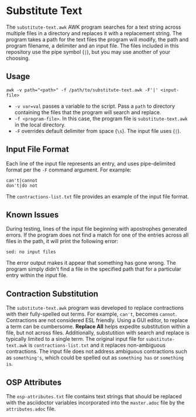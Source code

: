 # Substitute Text

The `substitute-text.awk` AWK program searches for a text string across multiple files in a directory and replaces it with a replacement string. The program takes a path for the text files the program will modify, the path and program filename, a delimiter and an input file. The files included in this repository use the pipe symbol (`|`), but you may use another of your choosing.

## Usage

    awk -v path="<path>" -f /path/to/substitute-text.awk -F'|' <input-file>

* `-v var=val` passes a variable to the script. Pass a `path` to directory containing the files that the program will search and replace.
* `-f <program-file>`. In this case, the program file is `substitute-text.awk` in the local directory.
* `-F` overrides default delimiter from space (`\s`). The input file uses (`|`).

## Input File Format

Each line of the input file represents an entry, and uses pipe-delimited format per the `-F` command argument. For example: 

    can't|cannot
    don't|do not
    
The `contractions-list.txt` file provides an example of the input file format.

## Known Issues

During testing, lines of the input file beginning with apostrophes generated errors. 
If the program does not find a match for one of the entries across all files in the path, it will print the following error:

    sed: no input files

The error output makes it appear that something has gone wrong. The program simply didn't find a file in the specified path that for a particular entry within the input file.

## Contraction Substitution

The `substitute-text.awk` program was developed to replace contractions with their fully-spelled out terms. For example, `can't`, becomes `cannot`. Contractions are not considered ESL friendly. Using a GUI editor, to replace a term can be cumbersome. **Replace All** helps expedite substitution within a file, but not across files. Additionally, substutition with search and replace is typically limited to a single term. The original input file for `substitute-text.awk` is `contractions-list.txt` and it replaces non-ambiguous contractions. The input file does not address ambiguous contractions such as `something's`, which could be spelled out as `something has` or `something is`. 

## OSP Attributes

The `osp-attributes.txt` file contains text strings that should be replaced with the asciidoctor variables incorporated into the `master.adoc` file by the `attributes.adoc` file.
